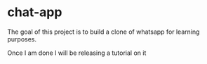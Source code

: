 # chat-app

The goal of this project is to build a clone of whatsapp for learning purposes.

Once I am done I will be releasing a tutorial on it
